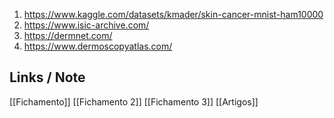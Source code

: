 1. https://www.kaggle.com/datasets/kmader/skin-cancer-mnist-ham10000
2. https://www.isic-archive.com/
3. https://dermnet.com/
4. https://www.dermoscopyatlas.com/

## Links / Note 
[[Fichamento]] 
[[Fichamento 2]] 
[[Fichamento 3]]
[[Artigos]]

